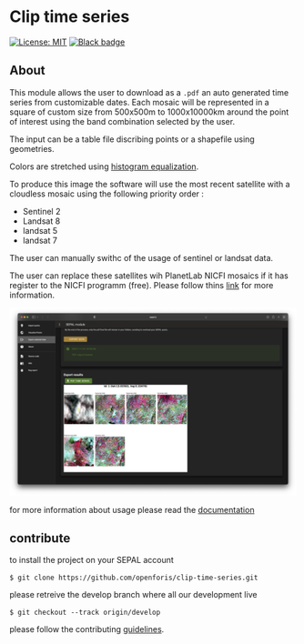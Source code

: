 # Clip time series

[![License: MIT](https://img.shields.io/badge/License-MIT-yellow.svg)](./LICENSE)
[![Black badge](https://img.shields.io/badge/code%20style-black-000000.svg)](https://github.com/psf/black)

## About

This module allows the user to download as a `.pdf` an auto generated time series from customizable dates.
Each mosaic will be represented in a square of custom size from 500x500m to 1000x10000km around the point of interest using the band combination selected by the user.

The input can be a table file discribing points or a shapefile using geometries.

Colors are stretched using [histogram equalization](https://en.wikipedia.org/wiki/Histogram_equalization).

To produce this image the software will use the most recent satellite with a cloudless mosaic using the following priority order :

- Sentinel 2
- Landsat 8
- landsat 5
- landsat 7

The user can manually swithc of the usage of sentinel or landsat data.

The user can replace these satellites wih PlanetLab NICFI mosaics if it has register to the NICFI programm (free). Please follow thins [link](https://docs.sepal.io/en/latest/setup/nicfi.html) for more information.

![full_app](./doc/img/output_table_planet.png)

for more information about usage please read the [documentation](https://docs.sepal.io/en/latest/modules/dwn/clip-time-series.html)

## contribute

to install the project on your SEPAL account

```
$ git clone https://github.com/openforis/clip-time-series.git
```

please retreive the develop branch where all our development live

```
$ git checkout --track origin/develop
```

please follow the contributing [guidelines](CONTRIBUTING.md).
